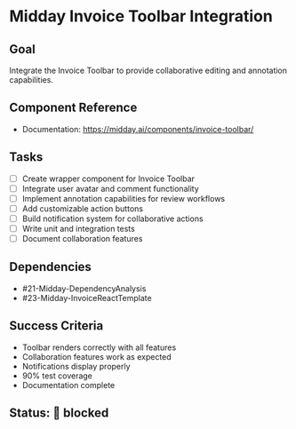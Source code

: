 # Midday Invoice Toolbar Integration

## Goal
Integrate the Invoice Toolbar to provide collaborative editing and annotation capabilities.

## Component Reference
- Documentation: https://midday.ai/components/invoice-toolbar/

## Tasks
- [ ] Create wrapper component for Invoice Toolbar
- [ ] Integrate user avatar and comment functionality
- [ ] Implement annotation capabilities for review workflows
- [ ] Add customizable action buttons
- [ ] Build notification system for collaborative actions
- [ ] Write unit and integration tests
- [ ] Document collaboration features

## Dependencies
- #21-Midday-DependencyAnalysis
- #23-Midday-InvoiceReactTemplate

## Success Criteria
- Toolbar renders correctly with all features
- Collaboration features work as expected
- Notifications display properly
- 90% test coverage
- Documentation complete

## Status: 🛑 blocked 